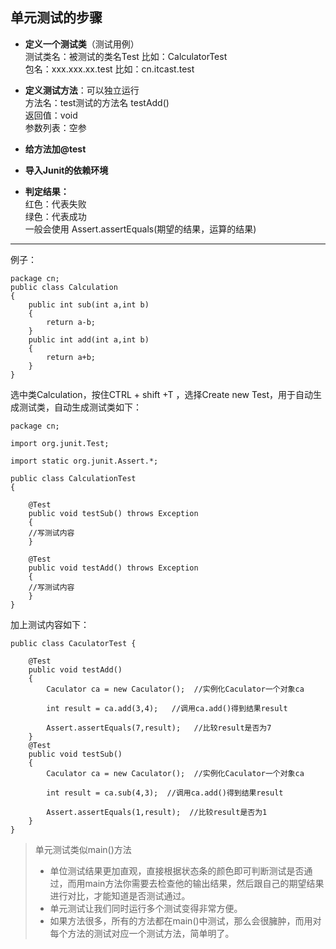 ## 单元测试的步骤

* **定义一个测试类**（测试用例）  
测试类名：被测试的类名Test 比如：CalculatorTest  
包名：xxx.xxx.xx.test 比如：cn.itcast.test

* **定义测试方法**：可以独立运行  
方法名：test测试的方法名 testAdd()  
返回值：void  
参数列表：空参

* **给方法加@test**

* **导入Junit的依赖环境**
* **判定结果：**  
红色：代表失败  
绿色：代表成功  
一般会使用 Assert.assertEquals(期望的结果，运算的结果)
******
例子：

	package cn;
	public class Calculation 
	{
	    public int sub(int a,int b)
	    {
	    	return a-b;
	    }
	    public int add(int a,int b)
	    {
	    	return a+b;
	    }
	}
选中类Calculation，按住CTRL + shift +T ，选择Create new Test，用于自动生成测试类，自动生成测试类如下：

	package cn;

	import org.junit.Test;
	
	import static org.junit.Assert.*;
	
	public class CalculationTest 
	{

	    @Test
	    public void testSub() throws Exception 
	    {
		//写测试内容
	    }
	
	    @Test
	    public void testAdd() throws Exception 
	    {
		//写测试内容
	    }
	}


加上测试内容如下：

	public class CaculatorTest {

	    @Test
	    public void testAdd()
	    {
	        Caculator ca = new Caculator();  //实例化Caculator一个对象ca
			
	        int result = ca.add(3,4);   //调用ca.add()得到结果result
			
	        Assert.assertEquals(7,result);   //比较result是否为7
	    }
	    @Test
	    public void testSub()
	    {
	        Caculator ca = new Caculator();  //实例化Caculator一个对象ca
			
	        int result = ca.sub(4,3);  //调用ca.add()得到结果result
			
	        Assert.assertEquals(1,result);  //比较result是否为1
	    }  
	}


> 单元测试类似main()方法
> 
> * 单位测试结果更加直观，直接根据状态条的颜色即可判断测试是否通过，而用main方法你需要去检查他的输出结果，然后跟自己的期望结果进行对比，才能知道是否测试通过。
> * 单元测试让我们同时运行多个测试变得非常方便。
> * 如果方法很多，所有的方法都在main()中测试，那么会很臃肿，而用对每个方法的测试对应一个测试方法，简单明了。




